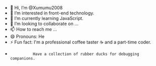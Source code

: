 - 👋 Hi, I’m @Xumumu2008
- 👀 I’m interested in front-end technology.
- 🌱 I’m currently learning JavaScript.
- 💞️ I’m looking to collaborate on ...
- 📫 How to reach me ...
- 😄 Pronouns: He
- ⚡ Fun fact: I'm a professional coffee taster ☕ and a part-time coder.
-               Have a collection of rubber ducks for debugging companions.

<!---
Xumumu2008/Xumumu2008 is a ✨ special ✨ repository because its `README.md` (this file) appears on your GitHub profile.
You can click the Preview link to take a look at your changes.
--->
